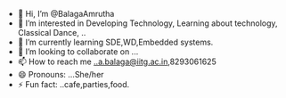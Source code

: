 - 👋 Hi, I’m @BalagaAmrutha
- 👀 I’m interested in Developing Technology, Learning about technology, Classical Dance, ..
- 🌱 I’m currently learning SDE,WD,Embedded systems.
- 💞️ I’m looking to collaborate on ...
- 📫 How to reach me ..a.balaga@iitg.ac.in,8293061625
- 😄 Pronouns: ...She/her
- ⚡ Fun fact: ..cafe,parties,food.

<!---
BalagaAmrutha/BalagaAmrutha is a ✨ special ✨ repository because its `README.md` (this file) appears on your GitHub profile.
You can click the Preview link to take a look at your changes.
--->
